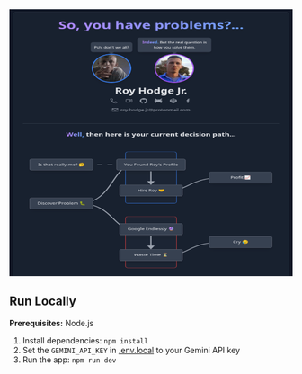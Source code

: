 <div align="center">
<img width="1200" height="475" alt="GHBanner" src="https://github.com/frostyfucker/not-really-roy/blob/main/not-really-roy-repo.png" />
</div>

## Run Locally

**Prerequisites:**  Node.js

1. Install dependencies:
   `npm install`
2. Set the `GEMINI_API_KEY` in [.env.local](.env.local) to your Gemini API key
3. Run the app:
   `npm run dev`
